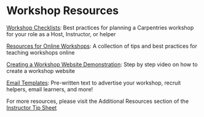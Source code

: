 # Workshop Resources 

[Workshop Checklists](checklists.md): Best practices for planning a Carpentries workshop for your role as a Host, Instructor, or helper

[Resources for Online Workshops](resources_for_online_workshops.md): A collection of tips and best practices for teaching workshops online

[Creating a Workshop Website Demonstration](https://drive.google.com/file/d/1kGmy9oUs7jR_k3qPzAgmrSRmD6M_j04L/view?usp=sharing): Step by step video on how to create a workshop website

[Email Templates](email_templates.md): Pre-written text to advertise your workshop, recruit helpers, email learners, and more! 

For more resources, please visit the Additional Resources section of the [Instructor Tip Sheet](/resources/general/tip-sheets.md)

